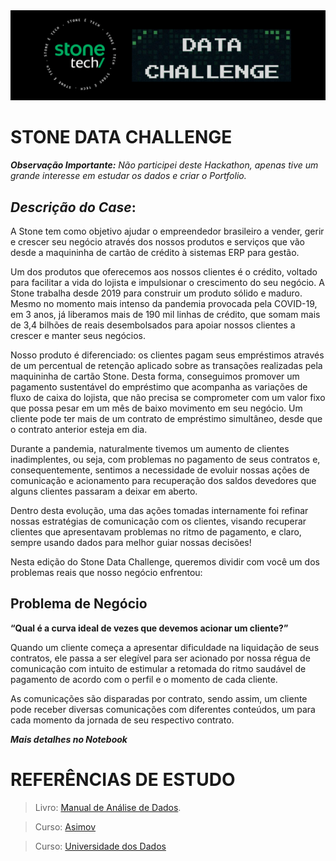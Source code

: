 <img src="images/stone-data-challenge-header.png">

# STONE DATA CHALLENGE 
***Observação Importante:*** _Não participei deste Hackathon, apenas tive um grande interesse em estudar os dados e criar o Portfolio._

## *Descrição do Case*:
A Stone tem como objetivo ajudar o empreendedor brasileiro a vender, 
gerir e crescer seu negócio através dos nossos produtos e serviços que vão desde a maquininha de cartão de crédito à sistemas ERP para gestão.

Um dos produtos que oferecemos aos nossos clientes é o crédito, voltado para facilitar a vida do lojista e impulsionar o crescimento do seu negócio. 
A Stone trabalha desde 2019 para construir um produto sólido e maduro. Mesmo no momento mais intenso da pandemia provocada pela COVID-19, em 3 anos, 
já liberamos mais de 190 mil linhas de crédito, que somam mais de 3,4 bilhões de reais desembolsados para apoiar nossos clientes a crescer e manter seus negócios.

Nosso produto é diferenciado: os clientes pagam seus empréstimos através de um percentual de retenção aplicado sobre as transações realizadas pela 
maquininha de cartão Stone. Desta forma, conseguimos promover um pagamento sustentável do empréstimo que acompanha as variações de fluxo de caixa do lojista, 
que não precisa se comprometer com um valor fixo que possa pesar em um mês de baixo movimento em seu negócio. Um cliente pode ter mais de um contrato de empréstimo simultâneo, desde que o contrato anterior esteja em dia.

Durante a pandemia, naturalmente tivemos um aumento de clientes inadimplentes, ou seja, com problemas no pagamento de seus contratos e, consequentemente, 
sentimos a necessidade de evoluir nossas ações de comunicação e acionamento para recuperação dos saldos devedores que alguns 
clientes passaram a deixar em aberto.

Dentro desta evolução, uma das ações tomadas internamente foi refinar nossas estratégias de comunicação com os clientes, 
visando recuperar clientes que apresentavam problemas no ritmo de pagamento, e claro, sempre usando dados para melhor guiar nossas decisões!

Nesta edição do Stone Data Challenge, queremos dividir com você um dos problemas reais que nosso negócio enfrentou:

## Problema de Negócio

**“Qual é a curva ideal de vezes que devemos acionar um cliente?”**

Quando um cliente começa a apresentar dificuldade na liquidação de seus contratos, ele passa a ser elegível para ser acionado por nossa régua de comunicação com intuito de estimular a retomada do ritmo saudável de pagamento de acordo com o perfil e o momento de cada cliente.

As comunicações são disparadas por contrato, sendo assim, um cliente pode receber diversas comunicações com diferentes conteúdos, 
um para cada momento da jornada de seu respectivo contrato.

***Mais detalhes no Notebook***

# REFERÊNCIAS DE ESTUDO 

> Livro: [Manual de Análise de Dados](https://www.amazon.com.br/Manual-An%C3%A1lise-Dados-Luiz-F%C3%A1vero/dp/8535270876/ref=sr_1_9?__mk_pt_BR=%C3%85M%C3%85%C5%BD%C3%95%C3%91&crid=13X6DL3LVB2F0&keywords=estatistica&qid=1700422688&sprefix=estatistica%2Caps%2C177&sr=8-9&ufe=app_do%3Aamzn1.fos.fcd6d665-32ba-4479-9f21-b774e276a678).

> Curso: [Asimov](https://hub.asimov.academy/)

> Curso: [Universidade dos Dados](https://hotmart.com/pt-br/marketplace/produtos/clube-de-assinaturas-da-universidade-dos-dados/Y79687647W)


